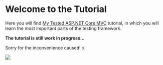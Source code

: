 # Welcome to the Tutorial

Here you will find [My Tested ASP.NET Core MVC](https://mytestedasp.net/Core/Mvc) tutorial, in which you will learn the most important parts of the testing framework.

<strong class="article-contents">The tutorial is still work in progress...</strong>

<span>Sorry for the inconvenience caused! :(</span>

<img src="/images/catsorry.jpg" />